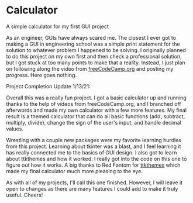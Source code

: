 # Calculator
A simple calculator for my first GUI project

As an engineer, GUIs have always scared me.  The closest I ever got to making a GUI in engineering school was a simple print statement for the solution to whatever problem I happened to be solving.  I originally planned to do this project on my own first and then check a professional solution, but I got stuck at too many points to make that a reality.  Instead, I just plan on following along the video from [freeCodeCamp.org](https://www.youtube.com/watch?v=YXPyB4XeYLA&t=4126s&ab_channel=freeCodeCamp.org) and posting my progress.  Here goes nothing.

Project Completion Update 1/13/21:

Overall this was a really fun project.  I got a basic calculator up and running thanks to the help of videos from freeCodeCamp.org, and I branched off afterwords and made my own calculator with a few more features.  My final result is a themed calculator that can do all basic functions (add, subtract, multiply, divide), change the sign of the user's input, and handle decimal values.

Wrestling with a couple new packages were my favorite learning hurdles from this project.  Learning about tkinter was a blast, and I feel learning it has really connected me to the basics of GUI design.  I also got to learn about ttkthemes and how it worked.  I really got into the code on this one to figure out how it works.  A big thanks to Red Fantom for [ttkthemes](https://github.com/TkinterEP/ttkthemes) which made my final calculator much more pleasing to the eye.

As with all of my projects, I'll call this one finished.  However, I will leave it open to changes as there are many features I could add to make it truly useful.  Cheers!
